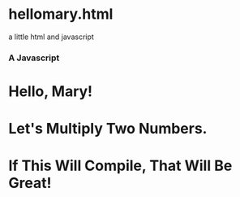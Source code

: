 # hellomary.html
a little html and javascript
<!DOCTYPE html>
<html lang="en">
  <head>
    <title>HelloMary</title>
    <h3>A Javascript</h3>
  <script>
    var a = 25;
    var b = 25;
    var c = (a * b);
    document.write(("<h3><i>" + a + " " +  b + " " + c + "</i></h3><br>"));
    </script>
  </head>
  <body>
    <h1>Hello, Mary!</h1>
    <h1>Let's Multiply Two Numbers.</h1>
    <h1>If This Will Compile, That Will Be Great!</h1>
  </body>
  </html>

